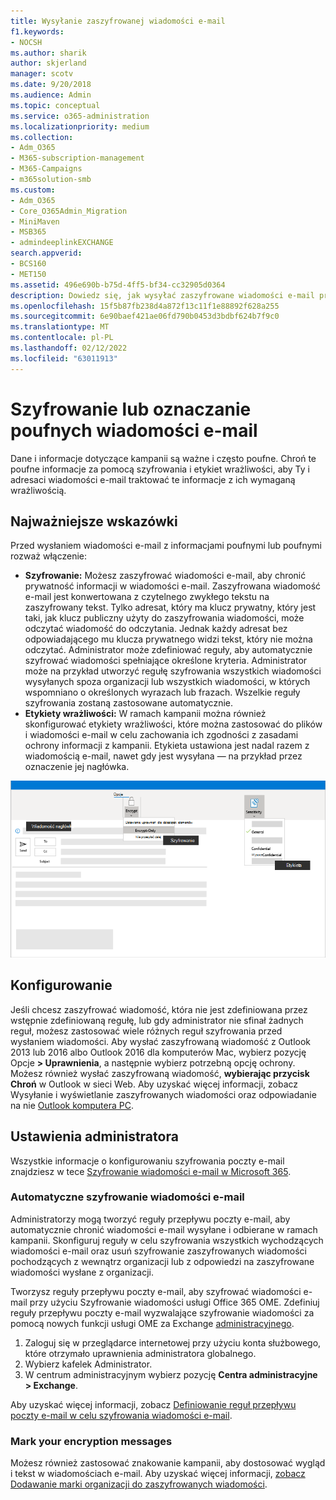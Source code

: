```yaml
---
title: Wysyłanie zaszyfrowanej wiadomości e-mail
f1.keywords:
- NOCSH
ms.author: sharik
author: skjerland
manager: scotv
ms.date: 9/20/2018
ms.audience: Admin
ms.topic: conceptual
ms.service: o365-administration
ms.localizationpriority: medium
ms.collection:
- Adm_O365
- M365-subscription-management
- M365-Campaigns
- m365solution-smb
ms.custom:
- Adm_O365
- Core_O365Admin_Migration
- MiniMaven
- MSB365
- admindeeplinkEXCHANGE
search.appverid:
- BCS160
- MET150
ms.assetid: 496e690b-b75d-4ff5-bf34-cc32905d0364
description: Dowiedz się, jak wysyłać zaszyfrowane wiadomości e-mail przy Outlook.
ms.openlocfilehash: 15f5b87fb238d4a872f13c11f1e88892f628a255
ms.sourcegitcommit: 6e90baef421ae06fd790b0453d3bdbf624b7f9c0
ms.translationtype: MT
ms.contentlocale: pl-PL
ms.lasthandoff: 02/12/2022
ms.locfileid: "63011913"
---
```

# <a name="encrypt-or-label-your-sensitive-email"></a>Szyfrowanie lub oznaczanie poufnych wiadomości e-mail

Dane i informacje dotyczące kampanii są ważne i często poufne. Chroń te poufne informacje za pomocą szyfrowania i etykiet wrażliwości, aby Ty i adresaci wiadomości e-mail traktować te informacje z ich wymaganą wrażliwością.

## <a name="best-practices"></a>Najważniejsze wskazówki

Przed wysłaniem wiadomości e-mail z informacjami poufnymi lub poufnymi rozważ włączenie:

- **Szyfrowanie:** Możesz zaszyfrować wiadomości e-mail, aby chronić prywatność informacji w wiadomości e-mail. Zaszyfrowana wiadomość e-mail jest konwertowana z czytelnego zwykłego tekstu na zaszyfrowany tekst. Tylko adresat, który ma klucz prywatny, który jest taki, jak klucz publiczny użyty do zaszyfrowania wiadomości, może odczytać wiadomość do odczytania. Jednak każdy adresat bez odpowiadającego mu klucza prywatnego widzi tekst, który nie można odczytać. Administrator może zdefiniować reguły, aby automatycznie szyfrować wiadomości spełniające określone kryteria. Administrator może na przykład utworzyć regułę szyfrowania wszystkich wiadomości wysyłanych spoza organizacji lub wszystkich wiadomości, w których wspomniano o określonych wyrazach lub frazach. Wszelkie reguły szyfrowania zostaną zastosowane automatycznie.
- **Etykiety wrażliwości:** W ramach kampanii można również skonfigurować etykiety wrażliwości, które można zastosować do plików i wiadomości e-mail w celu zachowania ich zgodności z zasadami ochrony informacji z kampanii. Etykieta ustawiona jest nadal razem z wiadomością e-mail, nawet gdy jest wysyłana — na przykład przez oznaczenie jej nagłówka.

![Diagram wiadomości e-mail z objaśnieniami do etykiet i szyfrowania.](../media/m365-campaign-email-encrypt.png)

## <a name="set-it-up"></a>Konfigurowanie

Jeśli chcesz zaszyfrować wiadomość, która nie jest zdefiniowana przez wstępnie zdefiniowaną regułę, lub gdy administrator nie sfinał żadnych reguł, możesz zastosować wiele różnych reguł szyfrowania przed wysłaniem wiadomości. Aby wysłać zaszyfrowaną wiadomość z Outlook 2013 lub 2016 albo Outlook 2016 dla komputerów Mac, wybierz pozycję Opcje **> Uprawnienia**, a następnie wybierz potrzebną opcję ochrony. Możesz również wysłać zaszyfrowaną wiadomość, **wybierając przycisk Chroń** w Outlook w sieci Web. Aby uzyskać więcej informacji, zobacz Wysyłanie i wyświetlanie zaszyfrowanych wiadomości oraz odpowiadanie na nie [Outlook komputera PC](https://support.microsoft.com/en-us/office/send-view-and-reply-to-encrypted-messages-in-outlook-for-pc-eaa43495-9bbb-4fca-922a-df90dee51980).

## <a name="admin-settings"></a>Ustawienia administratora

Wszystkie informacje o konfigurowaniu szyfrowania poczty e-mail znajdziesz w tece [Szyfrowanie wiadomości e-mail w Microsoft 365](../compliance/email-encryption.md).

### <a name="automatically-encrypt-email-messages"></a>Automatyczne szyfrowanie wiadomości e-mail

Administratorzy mogą tworzyć reguły przepływu poczty e-mail, aby automatycznie chronić wiadomości e-mail wysyłane i odbierane w ramach kampanii. Skonfiguruj reguły w celu szyfrowania wszystkich wychodzących wiadomości e-mail oraz usuń szyfrowanie zaszyfrowanych wiadomości pochodzących z wewnątrz organizacji lub z odpowiedzi na zaszyfrowane wiadomości wysłane z organizacji.

Tworzysz reguły przepływu poczty e-mail, aby szyfrować wiadomości e-mail przy użyciu Szyfrowanie wiadomości usługi Office 365 OME. Zdefiniuj reguły przepływu poczty e-mail wyzwalające szyfrowanie wiadomości za pomocą nowych funkcji usługi OME za Exchange <a href="https://go.microsoft.com/fwlink/p/?linkid=2059104" target="_blank">administracyjnego</a>. 

1. Zaloguj się w przeglądarce internetowej przy użyciu konta służbowego, które otrzymało uprawnienia administratora globalnego.
2. Wybierz kafelek Administrator.
3. W centrum administracyjnym wybierz pozycję **Centra administracyjne > Exchange**.

Aby uzyskać więcej informacji, zobacz [Definiowanie reguł przepływu poczty e-mail w celu szyfrowania wiadomości e-mail](../compliance/define-mail-flow-rules-to-encrypt-email.md).

### <a name="brand-your-encryption-messages"></a>Mark your encryption messages

Możesz również zastosować znakowanie kampanii, aby dostosować wygląd i tekst w wiadomościach e-mail. Aby uzyskać więcej informacji, [zobacz Dodawanie marki organizacji do zaszyfrowanych wiadomości](../compliance/email-encryption.md).